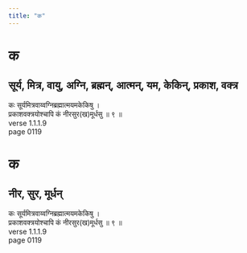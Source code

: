 ```yaml
---
title: "क"
---
```


# क
## सूर्य, मित्र, वायु, अग्नि, ब्रह्मन्, आत्मन्, यम, केकिन्, प्रकाश, वक्त्र
कः सूर्यमित्रवाय्वग्निब्रह्मात्मयमकेकिषु ।<BR>प्रकाशवक्त्रयोश्चापि कं नीरसुर(ख)मूर्धसु ॥ ९ ॥<BR>verse 1.1.1.9<BR>page 0119

# क
## नीर, सुर, मूर्धन्
कः सूर्यमित्रवाय्वग्निब्रह्मात्मयमकेकिषु ।<BR>प्रकाशवक्त्रयोश्चापि कं नीरसुर(ख)मूर्धसु ॥ ९ ॥<BR>verse 1.1.1.9<BR>page 0119

